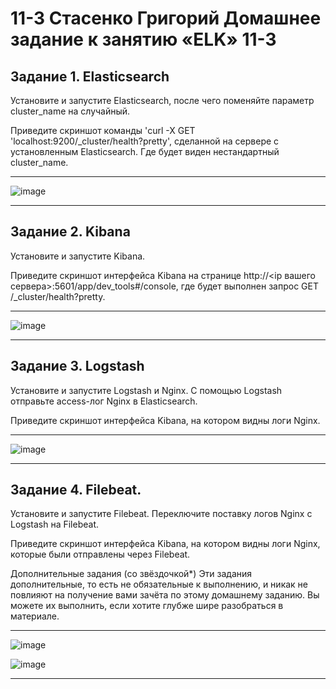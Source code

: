 # 11-3 Стасенко Григорий Домашнее задание к занятию «ELK» 11-3


## Задание 1. Elasticsearch
Установите и запустите Elasticsearch, после чего поменяйте параметр cluster_name на случайный.

Приведите скриншот команды 'curl -X GET 'localhost:9200/_cluster/health?pretty', сделанной на сервере с установленным Elasticsearch. Где будет виден нестандартный cluster_name.

---
![image](https://github.com/Nightnek/HW11-3/assets/127677631/106cf93b-cabc-42ca-bc71-b3cd82c8e795)

---
## Задание 2. Kibana
Установите и запустите Kibana.

Приведите скриншот интерфейса Kibana на странице http://<ip вашего сервера>:5601/app/dev_tools#/console, где будет выполнен запрос GET /_cluster/health?pretty.

---
![image](https://github.com/Nightnek/HW11-3/assets/127677631/329e9f8b-9bfa-4e22-afe8-868d3dbe6638)

---
## Задание 3. Logstash
Установите и запустите Logstash и Nginx. С помощью Logstash отправьте access-лог Nginx в Elasticsearch.

Приведите скриншот интерфейса Kibana, на котором видны логи Nginx.

---
![image](https://github.com/Nightnek/HW11-3/assets/127677631/ad8755aa-63c4-410d-bdd7-08729d2d5f02)

---
## Задание 4. Filebeat.
Установите и запустите Filebeat. Переключите поставку логов Nginx с Logstash на Filebeat.

Приведите скриншот интерфейса Kibana, на котором видны логи Nginx, которые были отправлены через Filebeat.

Дополнительные задания (со звёздочкой*)
Эти задания дополнительные, то есть не обязательные к выполнению, и никак не повлияют на получение вами зачёта по этому домашнему заданию. Вы можете их выполнить, если хотите глубже шире разобраться в материале.

---
![image](https://github.com/Nightnek/HW11-3/assets/127677631/b823f89e-78df-4908-8f0c-bf7fb832677f)

![image](https://github.com/Nightnek/HW11-3/assets/127677631/86e6b37d-3789-417c-93ba-485b10404e83)

---

